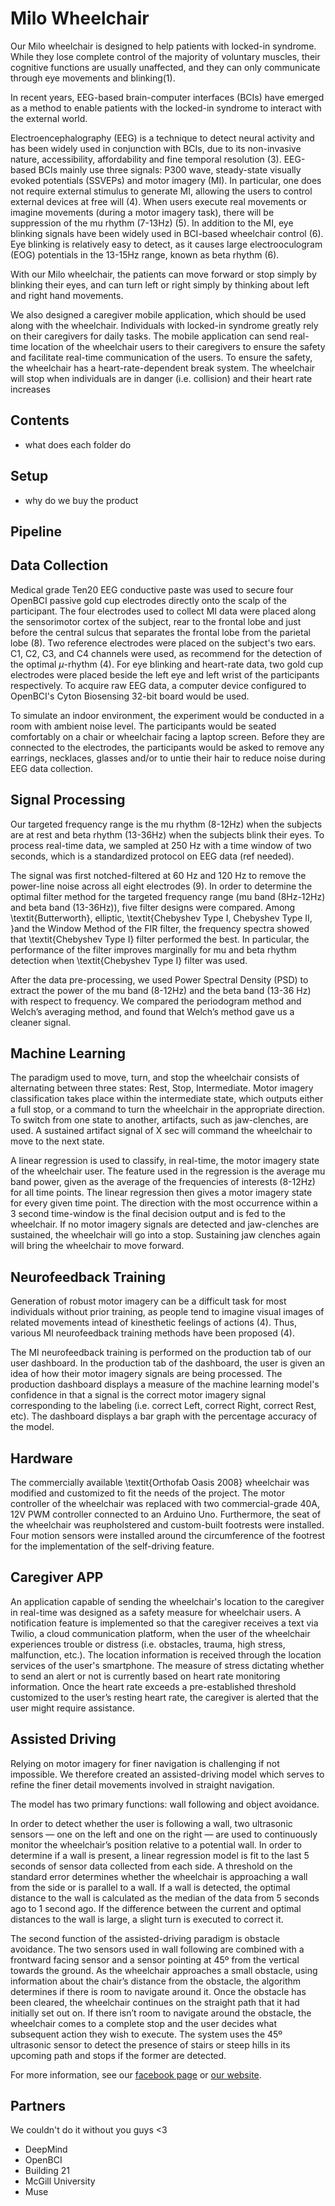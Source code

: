 # Milo Wheelchair
Our Milo wheelchair is designed to help patients with locked-in syndrome. While they lose complete control of the majority of voluntary muscles, their cognitive functions are usually unaffected, and they can only communicate through eye movements and blinking(1). 

In recent years, EEG-based brain-computer interfaces (BCIs) have emerged as a method to enable patients with the locked-in syndrome to interact with the external world. 

Electroencephalography (EEG) is a technique to detect neural activity and has been widely used in conjunction with BCIs, due to its non-invasive nature, accessibility, affordability and fine temporal resolution (3). EEG-based BCIs mainly use three signals: P300 wave, steady-state visually evoked potentials (SSVEPs) and motor imagery (MI). In particular, one does not require external stimulus to generate MI, allowing the users to control external devices at free will (4). When users execute real movements or imagine movements (during a motor imagery task), there will be suppression of the mu rhythm (7-13Hz) (5). In addition to the MI, eye blinking signals have been widely used in BCI-based wheelchair control (6). Eye blinking is relatively easy to detect, as it causes large electrooculogram (EOG) potentials in the 13-15Hz range, known as beta rhythm (6). 

With our Milo wheelchair, the patients can move forward or stop simply by blinking their eyes, and can turn left or right simply by thinking about left and right hand movements. 

We also designed a caregiver mobile application, which should be used along with the wheelchair. Individuals with locked-in syndrome greatly rely on their caregivers for daily tasks. The mobile application can send real-time location of the wheelchair users to their caregivers to ensure the safety and facilitate real-time communication of the users. 
To ensure the safety, the wheelchair has a heart-rate-dependent break system. The wheelchair will stop when individuals are in danger (i.e. collision) and their heart rate increases 

## Contents
- what does each folder do
## Setup
- why do we buy the product

   

## Pipeline


## Data Collection
Medical grade Ten20 EEG conductive paste was used to secure four OpenBCI passive gold cup electrodes directly onto the scalp of the participant. The four electrodes used to collect MI data were placed along the sensorimotor cortex of the subject, rear to the frontal lobe and just before the central sulcus that separates the frontal lobe from the parietal lobe (8). Two reference electrodes were placed on the subject's two ears. C1, C2, C3, and C4 channels were used, as recommend for the detection of the optimal $\mu$-rhythm (4). For eye blinking and heart-rate data, two gold cup electrodes were placed beside the left eye and left wrist of the participants respectively. To acquire raw EEG data, a computer device configured to OpenBCI's Cyton Biosensing 32-bit board would be used. 

To simulate an indoor environment, the experiment would be conducted in a room with ambient noise level. The participants would be seated comfortably on a chair or wheelchair facing a laptop screen. Before they are connected to the electrodes, the participants would be asked to remove any earrings, necklaces, glasses and/or to untie their hair to reduce noise during EEG data collection. 

## Signal Processing
Our targeted frequency range is the mu rhythm (8-12Hz) when the subjects are at rest and beta rhythm (13-36Hz) when the subjects blink their eyes. To process real-time data, we sampled at 250 Hz with a time window of two seconds, which is a standardized protocol on EEG data (ref needed).

The signal was first notched-filtered at 60 Hz and 120 Hz to remove the power-line noise across all eight electrodes (9). In order to determine the optimal filter method for the targeted frequency range (mu band (8Hz-12Hz) and beta band (13-36Hz)), five filter designs were compared. Among \textit{Butterworth}, elliptic, \textit{Chebyshev Type I, Chebyshev Type II, }and the Window Method of the FIR filter, the frequency spectra showed that \textit{Chebyshev Type I} filter performed the best. In particular, the performance of the filter improves marginally for mu and beta rhythm detection when \textit{Chebyshev Type I} filter was used. 

After the data pre-processing, we used Power Spectral Density (PSD) to extract the power of the mu band (8-12Hz) and the beta band (13-36 Hz) with respect to frequency. We compared the periodogram method and Welch’s averaging method, and found that Welch’s method gave us a cleaner signal. 

## Machine Learning
The paradigm used to move, turn, and stop the wheelchair consists of alternating between three states: Rest, Stop, Intermediate. Motor imagery classification takes place within the intermediate state, which outputs either a full stop, or a command to turn the wheelchair in the appropriate direction. To switch from one state to another, artifacts, such as jaw-clenches, are used. A sustained artifact signal of X sec will command the wheelchair to move to the next state. 

A linear regression is used to classify, in real-time, the motor imagery state of the wheelchair user. The feature used in the regression is the average mu band power, given as the average of the frequencies of interests (8-12Hz) for all time points. The linear regression then gives a motor imagery state for every given time point. The direction with the most occurrence within a 3 second time-window is the final decision output and is fed to the wheelchair. 
If no motor imagery signals are detected and jaw-clenches are sustained, the wheelchair will go into a stop. Sustaining jaw clenches again will bring the wheelchair to move forward. 

## Neurofeedback Training
Generation of robust motor imagery can be a difficult task for most individuals without prior training, as people tend to imagine visual images of related movements intead of kinesthetic feelings of actions (4). Thus, various MI neurofeedback training methods have been proposed (4). 

The MI neurofeedback training is performed on the production tab of our user dashboard. In the production tab of the dashboard, the user is given an idea of how their motor imagery signals are being processed. The production dashboard displays a measure of the machine learning model's confidence in that a signal is the correct motor imagery signal corresponding to the labeling (i.e. correct Left, correct Right, correct Rest, etc). The dashboard displays a bar graph with the percentage accuracy of the model. 

## Hardware 
The commercially available \textit{Orthofab Oasis 2008} wheelchair was modified and customized to fit the needs of the project. The motor controller of the wheelchair was replaced with two commercial-grade 40A, 12V PWM controller connected to an Arduino Uno. Furthermore, the seat of the wheelchair was reupholstered and custom-built footrests were installed. Four motion sensors were installed around the circumference of the footrest for the implementation of the self-driving feature.

## Caregiver APP
An application capable of sending the wheelchair's location to the caregiver in real-time was designed as a safety measure for wheelchair users. A notification feature is implemented so that the caregiver receives a text via Twilio, a cloud communication platform, when the user of the wheelchair experiences trouble or distress (i.e. obstacles, trauma, high stress, malfunction, etc.). The location information is received through the location services of the user's smartphone. The measure of stress dictating whether to send an alert or not is currently based on heart rate monitoring information. Once the heart rate exceeds a pre-established threshold customized to the user’s resting heart rate, the caregiver is alerted that the user might require assistance.  

## Assisted Driving
Relying on motor imagery for finer navigation is challenging if not impossible. We therefore created an assisted-driving model which serves to refine the finer detail movements involved in straight navigation. 

The model has two primary functions: wall following and object avoidance.

In order to detect whether the user is following a wall, two ultrasonic sensors — one on the left and one on the right — are used to continuously monitor the wheelchair’s position relative to a potential wall. In order to determine if a wall is present, a linear regression model is fit to the last 5 seconds of sensor data collected from each side. A threshold on the standard error determines whether the wheelchair is approaching a wall from the side or is parallel to a wall. If a wall is detected, the optimal distance to the wall is calculated as the median of the data from 5 seconds ago to 1 second ago. If the difference between the current and optimal distances to the wall is large, a slight turn is executed to correct it.

The second function of the assisted-driving paradigm is obstacle avoidance. The two sensors used in wall following are combined with a frontward facing sensor and a sensor pointing at 45º from the vertical towards the ground. As the wheelchair approaches a small obstacle, using information about the chair’s distance from the obstacle, the algorithm determines if there is room to navigate around it. Once the obstacle has been cleared, the wheelchair continues on the straight path that it had initially set out on. If there isn’t room to navigate around the obstacle, the wheelchair comes to a complete stop and the user decides what subsequent action they wish to execute. The system uses the 45º ultrasonic sensor to detect the presence of stairs or steep hills in its upcoming path and stops if the former are detected.



For more information, see our [facebook page](https://www.facebook.com/McGillNeurotech/) or [our website](https://www.mcgillneurotech.com/).


## Partners
We couldn't do it without you guys <3
* DeepMind
* OpenBCI
* Building 21
* McGill University
* Muse
